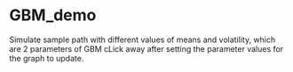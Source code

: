 # GBM_demo
Simulate sample path with different values of means and volatility, which are 2 parameters of GBM
cLick away after setting the parameter values for the graph to update.
